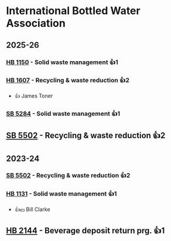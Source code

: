 # International Bottled Water Association
## 2025-26

### [HB 1150](/bill/2025-26/hb/1150/) - Solid waste management 👍1  

### [HB 1607](/bill/2025-26/hb/1607/) - Recycling & waste reduction 👍2  
* 👍 James Toner

### [SB 5284](/bill/2025-26/sb/5284/) - Solid waste management 👍1  

## [SB 5502](/bill/2025-26/sb/5502/) - Recycling & waste reduction 👍2  

## 2023-24

### [SB 5502](/bill/2023-24/sb/5502/) - Recycling & waste reduction 👍2  

### [HB 1131](/bill/2023-24/hb/1131/) - Solid waste management 👍1  
* 👍💵 Bill Clarke

## [HB 2144](/bill/2023-24/hb/2144/) - Beverage deposit return prg. 👍1  
